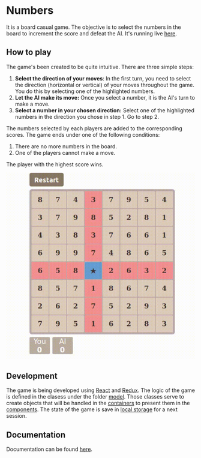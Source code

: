 # Numbers

It is a board casual game. The objective is to select the numbers in the board to increment the score and defeat the AI. It's running live [here](https://sosegon.github.io/numbers-demo/).

## How to play

The game's been created to be quite intuitive. There are three simple steps:

  1. **Select the direction of your moves**: In the first turn, you need to select the direction (horizontal or vertical) of your moves throughout the game. You do this by selecting one of the highlighted numbers.
  2. **Let the AI make its move:** Once you select a number, it is the AI's turn to make a move.
  3. **Select a number in your chosen direction:** Select one of the highlighted numbers in the direction you chose in step 1. Go to step 2.

The numbers selected by each players are added to the corresponding scores. The game ends under one of the following conditions:

  1. There are no more numbers in the board.
  2. One of the players cannot make a move.

The player with the highest score wins.

![Gameplay](./numbers.gif)

## Development

The game is being developed using [React](https://reactjs.org/) and [Redux](https://redux.js.org/). The logic of the game is defined in the clasess under the folder [model](https://github.com/sosegon/numbers/tree/master/src/js/model). Those classes serve to create objects that will be handled in the [containers](https://github.com/sosegon/numbers/tree/master/src/js/containers) to present them in the [components](https://github.com/sosegon/numbers/tree/master/src/js/components). The state of the game is save in [local storage](https://github.com/sosegon/numbers/tree/master/src/js/dataLocalStorageManager) for a next session.

## Documentation

Documentation can be found [here](https://sosegon.github.io/numbers).
